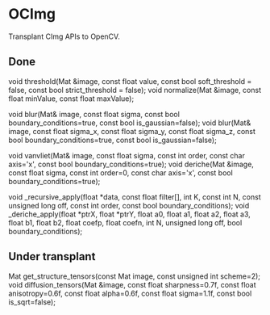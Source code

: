 OCImg
=====

Transplant CImg APIs to OpenCV.

## Done

void threshold(Mat &image, const float value, const bool soft_threshold = false, const bool strict_threshold = false);
void normalize(Mat &image, const float minValue, const float maxValue);

void blur(Mat& image, const float sigma, const bool boundary_conditions=true, const bool is_gaussian=false);
void blur(Mat& image, const float sigma_x, const float sigma_y, const float sigma_z, const bool boundary_conditions=true, const bool is_gaussian=false);

void vanvliet(Mat& image, const float sigma, const int order, const char axis='x', const bool boundary_conditions=true);
void deriche(Mat &image, const float sigma, const int order=0, const char axis='x', const bool boundary_conditions=true);

void _recursive_apply(float *data, const float filter[], int K, const int N, const unsigned long off, const int order, const bool boundary_conditions);
void _deriche_apply(float *ptrX, float *ptrY, float a0, float a1, float a2, float a3, float b1, float b2, float coefp, float coefn, int N, unsigned long off, bool boundary_conditions);

## Under transplant
Mat get_structure_tensors(const Mat image, const unsigned int scheme=2);
void diffusion_tensors(Mat &image, const float sharpness=0.7f, const float anisotropy=0.6f, const float alpha=0.6f, const float sigma=1.1f, const bool is_sqrt=false);

